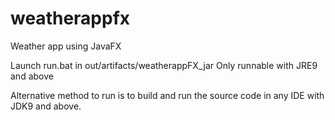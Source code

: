 # weatherappfx
Weather app using JavaFX

Launch run.bat in out/artifacts/weatherappFX_jar
Only runnable with JRE9 and above

Alternative method to run is to build and run the source code in any IDE with JDK9 and above. 
